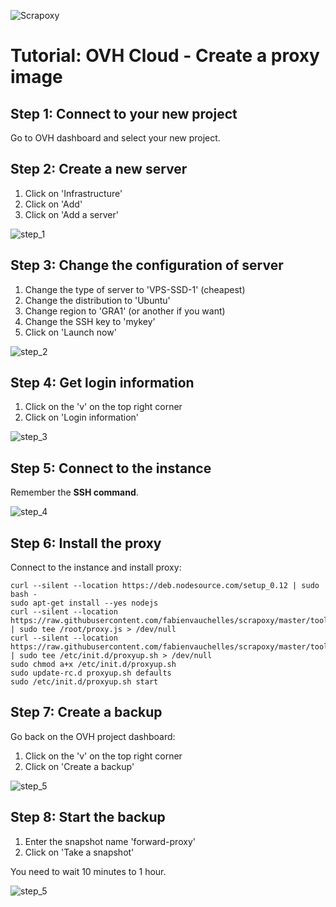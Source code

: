 ![Scrapoxy](https://raw.githubusercontent.com/fabienvauchelles/scrapoxy/master/docs/logo.png)


# Tutorial: OVH Cloud - Create a proxy image

## Step 1: Connect to your new project

Go to OVH dashboard and select your new project.


## Step 2: Create a new server

1. Click on 'Infrastructure'
2. Click on 'Add'
3. Click on 'Add a server'

![step_1](https://raw.githubusercontent.com/fabienvauchelles/scrapoxy/master/docs/standard/providers/ovhcloud/create_image/step_1.jpg)


## Step 3: Change the configuration of server

1. Change the type of server to 'VPS-SSD-1' (cheapest)
2. Change the distribution to 'Ubuntu'
3. Change region to 'GRA1' (or another if you want)
4. Change the SSH key to 'mykey'
5. Click on 'Launch now'

![step_2](https://raw.githubusercontent.com/fabienvauchelles/scrapoxy/master/docs/standard/providers/ovhcloud/create_image/step_2.jpg)


## Step 4: Get login information

1. Click on the 'v' on the top right corner
2. Click on 'Login information'

![step_3](https://raw.githubusercontent.com/fabienvauchelles/scrapoxy/master/docs/standard/providers/ovhcloud/create_image/step_3.jpg)


## Step 5: Connect to the instance

Remember the **SSH command**.


![step_4](https://raw.githubusercontent.com/fabienvauchelles/scrapoxy/master/docs/standard/providers/ovhcloud/create_image/step_4.jpg)


## Step 6: Install the proxy 

Connect to the instance and install proxy:

```
curl --silent --location https://deb.nodesource.com/setup_0.12 | sudo bash -
sudo apt-get install --yes nodejs
curl --silent --location https://raw.githubusercontent.com/fabienvauchelles/scrapoxy/master/tools/install/proxy.js | sudo tee /root/proxy.js > /dev/null
curl --silent --location https://raw.githubusercontent.com/fabienvauchelles/scrapoxy/master/tools/install/proxyup.sh | sudo tee /etc/init.d/proxyup.sh > /dev/null
sudo chmod a+x /etc/init.d/proxyup.sh
sudo update-rc.d proxyup.sh defaults
sudo /etc/init.d/proxyup.sh start
```


## Step 7: Create a backup

Go back on the OVH project dashboard:

1. Click on the 'v' on the top right corner
2. Click on 'Create a backup'

![step_5](https://raw.githubusercontent.com/fabienvauchelles/scrapoxy/master/docs/standard/providers/ovhcloud/create_image/step_5.jpg)


## Step 8: Start the backup

1. Enter the snapshot name 'forward-proxy'
2. Click on 'Take a snapshot'

You need to wait 10 minutes to 1 hour.

![step_5](https://raw.githubusercontent.com/fabienvauchelles/scrapoxy/master/docs/standard/providers/ovhcloud/create_image/step_6.jpg)
